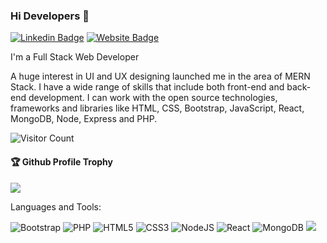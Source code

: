### Hi Developers 👋
[![Linkedin Badge](https://img.shields.io/badge/-Phani-blue?style=flat-square&logo=Linkedin&logoColor=white&link=https://www.linkedin.com/in/phanisekharsarma/)](https://www.linkedin.com/in/phanisekharsarma/)
[![Website Badge](https://img.shields.io/badge/StackOverflow-Phani-yellow)](https://stackoverflow.com/users/19611767/phani-sekhar)
<!---[![Website Badge](https://img.shields.io/badge/WebSite-Aakash-green)](https://www.akash)--->
<!---[![YouTube Badge](https://img.shields.io/badge/YouTube-DeveloperFunnel-red)](https://www.youtube.com/developerfunnel)--->

I'm a Full Stack Web Developer

A huge interest in UI and UX designing launched me in the area of MERN Stack. I have a wide range of skills that include both front-end and back-end development. I can work with the open source technologies, frameworks and libraries like HTML, CSS, Bootstrap, JavaScript, React, MongoDB, Node, Express and PHP.

![Visitor Count](https://profile-counter.glitch.me/phani-sekhar/count.svg)

<div>
  <h4>🏆 Github Profile Trophy</h4>
  <a href="https://github.com/ryo-ma/github-profile-trophy">
    <img src="https://github-profile-trophy.vercel.app/?username=phani-sekhar&column=7"/>
  </a>
</div>

Languages and Tools: 

<!---<img alt="Adobe XD" src="https://img.shields.io/badge/adobexd-%23FF26BE.svg?style=flat-square&logo=adobexd&logoColor=white"/> 
<img alt="Figma" src="https://img.shields.io/badge/figma-%23F24E1E.svg?style=flat-square&logo=figma&logoColor=white"/> 
<img alt="Java" src="https://img.shields.io/badge/java-%23ED8B00.svg?style=flat-square&logo=java&logoColor=white"/> 
<img alt="Angular" src="https://img.shields.io/badge/angular-%23DD0031.svg?flat-square&logo=angular&logoColor=white"/> 
<img alt="Azure" src="https://img.shields.io/badge/azure-%230072C6.svg?style=flat-square&logo=azure-devops&logoColor=white"/> 
<img alt="MySQL" src="https://img.shields.io/badge/mysql-%2300f.svg?style=flat-square&logo=mysql&logoColor=white"/> --->
<img alt="Bootstrap" src="https://img.shields.io/badge/bootstrap-%23563D7C.svg?style=flat-square&logo=bootstrap&logoColor=white"/> <img alt="PHP" src="https://img.shields.io/badge/php-%23777BB4.svg?style=flat-square&logo=php&logoColor=white"/> <img alt="HTML5" src="https://img.shields.io/badge/html5-%23E34F26.svg?style=flat-square&logo=html5&logoColor=white"/> <img alt="CSS3" src="https://img.shields.io/badge/css3-%231572B6.svg?style=flat-square&logo=css3&logoColor=white"/> <img alt="NodeJS" src="https://img.shields.io/badge/node.js-%2343853D.svg?style=flat-square&logo=node-dot-js&logoColor=white"/> 
<img alt="React" src="https://img.shields.io/badge/react-%2320232a.svg?style=flat-square&logo=react&logoColor=%2361DAFB"/> <img alt="MongoDB" src ="https://img.shields.io/badge/MongoDB-%234ea94b.svg?style=flat-square&logo=mongodb&logoColor=white"/>
![](https://activity-graph.herokuapp.com/graph?username=phani-sekhar&theme=react-dark&area=true)
<!--
**Aakashdeveloper/Aakashdeveloper** is a ✨ _special_ ✨ repository because its `README.md` (this file) appears on your GitHub profile.

Here are some ideas to get you started:

- 🔭 I’m currently working on ...
- 🌱 I’m currently learning ...
- 👯 I’m looking to collaborate on ...
- 🤔 I’m looking for help with ...
- 💬 Ask me about ...
- 📫 How to reach me: ...
- 😄 Pronouns: ...
- ⚡ Fun fact: .....

-->
